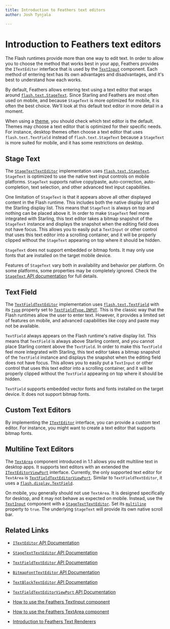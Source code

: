 ```yaml
---
title: Introduction to Feathers text editors  
author: Josh Tynjala

---
```

# Introduction to Feathers text editors

The Flash runtimes provide more than one way to edit text. In order to allow you to choose the method that works best in your app, Feathers provides the `ITextEditor` interface that is used by the [`TextInput`](text-input.html) component. Each method of entering text has its own advantages and disadvantages, and it's best to understand how each works.

By default, Feathers allows entering text using a text editor that wraps around [`flash.text.StageText`](http://help.adobe.com/en_US/FlashPlatform/reference/actionscript/3/flash/text/StageText.html). Since Starling and Feathers are most often used on mobile, and because `StageText` is more optimized for mobile, it is often the best choice. We'll look at this default text editor in more detail in a moment.

When using a [theme](themes.html), you should check which text editor is the default. Themes may choose a text editor that is optimized for their specific needs. For instance, desktop themes often choose a text editor that uses `flash.text.TextField` instead of `flash.text.StageText` because a `StageText` is more suited for mobile, and it has some restrictions on desktop.

## Stage Text

The [`StageTextTextEditor`](../api-reference/feathers/controls/text/StageTextTextEditor.html) implementation uses [`flash.text.StageText`](http://help.adobe.com/en_US/FlashPlatform/reference/actionscript/3/flash/text/StageText.html). `StageText` is optimized to use the native text input controls on mobile platforms. `StageText` supports native copy/paste, auto-correction, auto-completion, text selection, and other advanced text input capabilities.

One limitation of `StageText` is that it appears above all other displayed content in the Flash runtime. This includes both the native display list and the Starling display list. This means that `StageText` is always on top and nothing can be placed above it. In order to make `StageText` feel more integrated with Starling, this text editor takes a bitmap snapshot of the `StageText` instance and displays the snapshot when the editing field does not have focus. This allows you to easily put a `TextInput` or other control that uses this text editor into a scrolling container, and it will be properly clipped without the `StageText` appearing on top where it should be hidden.

`StageText` does not support embedded or bitmap fonts. It may only use fonts that are installed on the target mobile device.

Features of `StageText` vary both in availability and behavior per platform. On some platforms, some properties may be completely ignored. Check the [`StageText` API documentation](http://help.adobe.com/en_US/FlashPlatform/reference/actionscript/3/flash/text/StageText.html) for full details.

## Text Field

The [`TextFieldTextEditor`](../api-reference/feathers/controls/text/TextFieldTextEditor.html) implementation uses [`flash.text.TextField`](http://help.adobe.com/en_US/FlashPlatform/reference/actionscript/3/flash/text/TextField.html) with its [`type`](http://help.adobe.com/en_US/FlashPlatform/reference/actionscript/3/flash/text/TextField.html#type) property set to [`TextFieldType.INPUT`](http://help.adobe.com/en_US/FlashPlatform/reference/actionscript/3/flash/text/TextFieldType.html#INPUT). This is the classic way that the Flash runtimes allow the user to enter text. However, it provides a limited set of features on mobile, and advanced capabilities like copy and paste may not be available.

`TextField` always appears on the Flash runtime's native display list. This means that `TextField` is always above Starling content, and you cannot place Starling content above the `TextField`. In order to make this `TextField` feel more integrated with Starling, this text editor takes a bitmap snapshot of the `TextField` instance and displays the snapshot when the editing field does not have focus. This allows you to easily put a `TextInput` or other control that uses this text editor into a scrolling container, and it will be properly clipped without the `TextField` appearing on top where it should be hidden.

`TextField` supports embedded vector fonts and fonts installed on the target device. It does not support bitmap fonts.

## Custom Text Editors

By implementing the [`ITextEditor`](../api-reference/feathers/core/ITextEditor.html) interface, you can provide a custom text editor. For instance, you might want to create a text editor that supports bitmap fonts.

## Multiline Text Editors

The [`TextArea`](text-area.html) component introduced in 1.1 allows you edit multiline text in desktop apps. It supports text editors with an extended the [`ITextEditorViewPort`](../api-reference/feathers/controls/text/ITextEditorViewPort.html) interface. Currently, the only supported text editor for `TextArea` is [`TextFieldTextEditorViewPort`](../api-reference/feathers/controls/text/TextFieldTextEditorViewPort.html). Similar to `TextFieldTextEditor`, it uses a [`flash.display.TextField`](http://help.adobe.com/en_US/FlashPlatform/reference/actionscript/3/flash/text/TextField.html).

On mobile, you generally should not use `TextArea`. It is designed specifically for desktop, and it may not behave as expected on mobile. Instead, use the [`TextInput`](text-input.html) component with a [`StageTextTextEditor`](../api-reference/feathers/controls/text/StageTextTextEditor.html). Set its [`multiline`](../api-reference/feathers/controls/text/StageTextTextEditor.html#multiline) property to `true`. The underlying `StageText` will provide its own native scroll bar.

## Related Links

-   [`ITextEditor` API Documentation](../api-reference/feathers/core/text/ITextEditor.html)

-   [`StageTextTextEditor` API Documentation](../api-reference/feathers/controls/text/StageTextTextEditor.html)

-   [`TextFieldTextEditor` API Documentation](../api-reference/feathers/controls/text/TextFieldTextEditor.html)

-   [`BitmapFontTextEditor` API Documentation](../api-reference/feathers/controls/text/BitmapFontTextEditor.html)

-   [`TextBlockTextEditor` API Documentation](../api-reference/feathers/controls/text/TextBlockTextEditor.html)

-   [`TextFieldTextEditorViewPort` API Documentation](../api-reference/feathers/controls/text/TextFieldTextEditorViewPort.html)

-   [How to use the Feathers TextInput component](text-input.html)

-   [How to use the Feathers TextArea component](text-area.html)

-   [Introduction to Feathers Text Renderers](text-renderers.html)